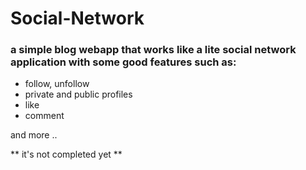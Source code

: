 # Social-Network
### a simple blog webapp that works like a lite social network application with some good features such as:
- follow, unfollow
- private and public profiles
- like
- comment

and more ..

** it's not completed yet **